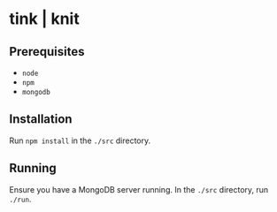 # tink | knit

## Prerequisites
 * `node`
 * `npm`
 * `mongodb`

## Installation
Run `npm install` in the `./src` directory.

## Running
Ensure you have a MongoDB server running.
In the `./src` directory, run `./run`.

